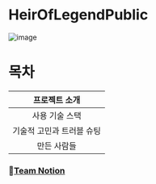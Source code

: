# HeirOfLegendPublic
![image](https://github.com/user-attachments/assets/191012f0-a567-4c9a-8d23-e057cab5847a)

# 목차

| 프로젝트 소개 |
| :---: |
| 사용 기술 스택 |
| 기술적 고민과 트러블 슈팅 |
| 만든 사람들 |


### 🎎[Team Notion](https://www.notion.so/teamsparta/619f97d922e8454bb7be43ffdf34d62d)



